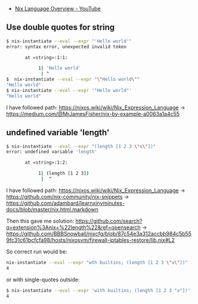 - [Nix Language Overview - YouTube](https://www.youtube.com/watch?v=eCapIx9heBw)

## Use double quotes for string

```bash
$ nix-instantiate --eval --expr "'Hello world'"
error: syntax error, unexpected invalid token

       at «string»:1:1:

            1| 'Hello world'
             | ^
$  nix-instantiate --eval --expr "\"Hello world\""
"Hello world"
$ nix-instantiate --eval --expr '"Hello world"'
"Hello world"
```

I have followed path: https://nixos.wiki/wiki/Nix_Expression_Language -> https://medium.com/@MrJamesFisher/nix-by-example-a0063a1a4c55

## undefined variable 'length'

```bash
$ nix-instantiate --eval --expr "(length [1 2 3 \"x\"])"
error: undefined variable 'length'

       at «string»:1:2:

            1| (length [1 2 3])
             |  ^
```

I have followed path: https://nixos.wiki/wiki/Nix_Expression_Language -> https://github.com/nix-community/nix-snippets -> https://github.com/adambard/learnxinyminutes-docs/blob/master/nix.html.markdown

Then this gave me solution: https://github.com/search?q=extension%3Anix+%22length%22&ref=opensearch -> https://github.com/BBBSnowball/nixcfg/blob/87c54e3a312accbb984c5b559fc31c61bcfcfa98/hosts/nixosvm/firewall-iptables-restore/lib.nix#L2

So correct run would be:

```bash
nix-instantiate --eval --expr "wth builtins; (length [1 2 3 \"x\"])"
4
```

or with single-quotes outside:

```bash
$ nix-instantiate --eval --expr 'with builtins; (length [1 2 3 "x"])'
4
```
